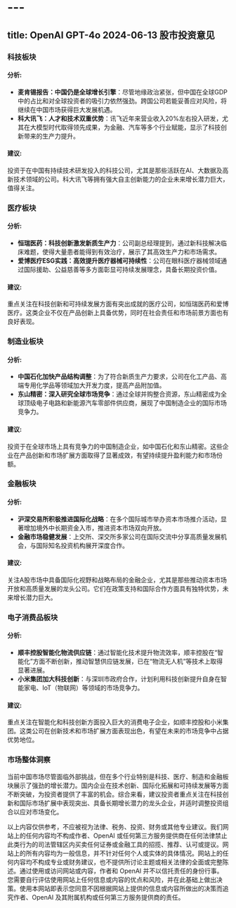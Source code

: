 # --- 
 title: OpenAI GPT-4o 2024-06-13 股市投资意见
 --- 
 
### 科技板块

#### 分析:
- **麦肯锡报告：中国仍是全球增长引擎**：尽管地缘政治紧张，但中国在全球GDP中的占比和对全球投资者的吸引力依然强劲。跨国公司若能妥善应对风险，将继续在中国市场获得巨大发展机遇。
- **科大讯飞：人才和技术双重优势**：讯飞近年来营业收入20%左右投入研发，尤其在大模型时代取得领先成果，为金融、汽车等多个行业赋能，显示了科技创新带来的生产力提升。

#### 建议:
投资于在中国有持续技术研发投入的科技公司，尤其是那些活跃在AI、大数据及高新技术领域的公司。科大讯飞等拥有强大自主创新能力的企业未来增长潜力巨大，值得关注。

### 医疗板块

#### 分析:
- **恒瑞医药：科技创新激发新质生产力**：公司副总经理提到，通过新科技解决临床难题，使得大量患者能得到有效治疗，展示了其高效生产力和市场需求。
- **爱博医疗ESG实践：高效提升医疗器械可持续性**：公司在眼科医疗器械领域通过国际援助、公益慈善等多方面彰显可持续发展理念，具备长期投资价值。

#### 建议:
重点关注在科技创新和可持续发展方面有突出成就的医疗公司，如恒瑞医药和爱博医疗。这类企业不仅在产品创新上具备优势，同时在社会责任和市场前景方面也有良好表现。

### 制造业板块

#### 分析:
- **中国石化加快产品结构调整**：为了符合新质生产力要求，公司在化工产品、高端专用化学品等领域加大开发力度，提高产品附加值。
- **东山精密：深入研究全球市场竞争**：通过全球并购整合资源，东山精密成为全球顶级电子电路和新能源汽车零部件供应商，展现了中国制造企业的国际市场竞争力。

#### 建议:
投资于在全球市场上具有竞争力的中国制造企业，如中国石化和东山精密。这些企业在产品创新和市场扩展方面取得了显著成效，有望持续提升盈利能力和市场份额。

### 金融板块

#### 分析:
- **沪深交易所积极推进国际化战略**：在多个国际城市举办资本市场推介活动，显著增加境外中长期资金入市，推进资本市场双向开放。
- **金融市场稳健发展**：上交所、深交所多家公司在国际交流中分享高质量发展机会，与国际知名投资机构展开深度合作。

#### 建议:
关注A股市场中具备国际化视野和战略布局的金融企业，尤其是那些推动资本市场开放和高质量发展的龙头公司。它们在政策支持和国际合作方面具有独特优势，未来增长潜力巨大。

### 电子消费品板块

#### 分析:
- **顺丰控股智能化物流供应链**：通过智能化技术提升物流效率，顺丰控股在“智能化”方面不断创新，推动智慧供应链发展，已在“物流无人机”等技术上取得显著进展。
- **小米集团加大科技创新**：与深圳市政府合作，计划利用科技创新提升自身在智能家电、IoT（物联网）等领域的市场竞争力。

#### 建议:
重点关注在智能化和科技创新方面投入巨大的消费电子企业，如顺丰控股和小米集团。这类公司在创新技术和市场扩展方面表现出色，有望在未来的市场竞争中占据优势地位。

### 市场整体洞察

当前中国市场尽管面临外部挑战，但在多个行业特别是科技、医疗、制造和金融板块展示了强劲的增长潜力。国内企业在技术创新、国际化拓展和可持续发展等方面不断突破，为投资者提供了丰富的机会。综合来看，建议投资者重点关注在科技创新和国际市场扩展中表现突出、具备长期增长潜力的龙头企业，并适时调整投资组合以应对市场变化。

 以上内容仅供参考，不应被视为法律、税务、投资、财务或其他专业建议。我们网站上的任何内容均不构成作者、OpenAI 或任何第三方服务提供商在任何法律禁止此类行为的司法管辖区内买卖任何证券或金融工具的招揽、推荐、认可或提议。网站上的所有内容均为一般信息，并不针对任何个人或实体的具体情况。网站上的任何内容均不构成专业或财务建议，也不提供所讨论主题或相关法律的全面或完整陈述。通过使用或访问网站或内容，作者和 OpenAI 并不以信托责任的身份行事。您需要自行评估使用网站上任何信息或内容的优点和风险，并在此基础上做出决策。使用本网站即表示您同意不因根据网站上提供的信息或内容所做出的决策而追究作者、OpenAI 及其附属机构或任何第三方服务提供商的责任。